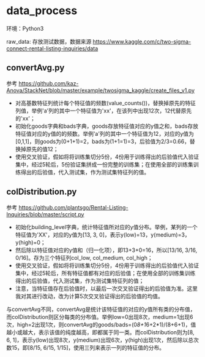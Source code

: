 # data_process

环境：Python3

raw_data: 存放测试数据，数据来源 https://www.kaggle.com/c/two-sigma-connect-rental-listing-inquiries/data

## convertAvg.py
参考 https://github.com/kaz-Anova/StackNet/blob/master/example/twosigma_kaggle/create_files_v1.py

- 对高基数特征列统计每个特征值的频数(value_counts())，替换掉原先的特征列值，举例'a'列的其中一个特征值为'xx'，在该列中出现12次，12代替原先的'xx'；
- 初始化goods字典和bads字典，goods存放特征值对应的y值之和，bads存放特征值对应的y值的的频数。举例'a'列的其中一个特征值为12，对应的y值为[0,1,1]，则goods为(0+1+1)=2，bads为(1+1=1)=3，后验值为2/3=0.66，替换掉原先的值12；
- 使用交叉验证，假如将将训练集切分5份，4份用于训练得出的后验值代入验证集中，经过5轮后，5份验证集拼成一份完整的训练集；在使用全部的训练集训练得出的后验值，代入测试集，作为测试集特征列的值。

## colDistribution.py
参考 https://github.com/plantsgo/Rental-Listing-Inquiries/blob/master/script.py

- 初始化building_level字典，统计特征值所对应的y值分布。举例，某列的一个特征值为'XX'，对应的y值为[13, 3, 0]，表示y(low)=13，y(medium)=3，y(high)=0；
- 然后除以特征值对应的y值和（归一化项），即13+3+0=16，所以[13/16, 3/16, 0/16]。存为三个特征列col_low, col_medium, col_high；
- 使用交叉验证，假如将将训练集切分5份，4份用于训练得出的后验值代入验证集中，经过5轮后，所有特征值都有对应的后验值；在使用全部的训练集训练得出的后验值，代入测试集，作为测试集特征列的值；
- 注意，当特征值存在后验值时，以最后一次交叉验证得出的后验值为准。这里我对其进行改动，改为计算5次交叉验证得出的后验值的均值。

与convertAvg不同，convertAvg是统计该特征值的对应的y值所有类的分布值，而colDistribution则区分每类的分布值。举例low=0出现8次，medium=1出现6次，high=2出现1次，则convertAvg的goods/bads=(0*8+1*6+2*1)/(8+6+1)，值越小或越大，表示该值的纯度越高，即都属于同一类。而colDistribution则为[8, 6, 1]，表示y(low)出现8次，y(medium)出现6次，y(high)出现1次，然后除以总次数15，即[8/15, 6/15, 1/15]，使用三列来表示一列的特征值的分布。
